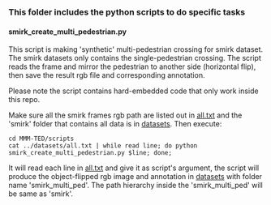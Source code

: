 ### This folder includes the python scripts to do specific tasks 

#### smirk_create_multi_pedestrian.py 
This script is making 'synthetic' multi-pedestrian crossing for smirk dataset. The smirk datasets only contains
the single-pedestrian crossing. The script reads the frame and mirror the pedestrian to another side
(horizontal flip), then save the result rgb file and corresponding annotation. 

Please note the script contains hard-embedded code that only work inside this repo. 

Make sure all the smirk frames rgb path are listed out in [all.txt](../datasets/all.txt) and the 'smirk' folder that contains all data is in [datasets](../datasets). 
Then execute:
```
cd MMM-TED/scripts
cat ../datasets/all.txt | while read line; do python smirk_create_multi_pedestrian.py $line; done;
```
It will read each line in [all.txt](../datasets/all.txt) and give it as script's argument, the script will produce the object-flipped rgb image and annotation in [datasets](../datasets) with folder name 'smirk_multi_ped'. The path hierarchy inside the 'smirk_multi_ped' will be same as 'smirk'.
